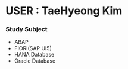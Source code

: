  # USER : TaeHyeong Kim
 
 ### Study Subject 
- ABAP
- FIORI(SAP UI5)
- HANA Database
- Oracle Database
